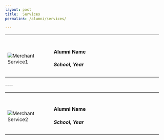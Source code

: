 ```yaml
---
layout: post
title:  Services
permalink: /alumni/services/

---
```

<div>
    <table>
        <tr>
            <td style="width:30%"><br>
                    <image src="{{site.baseurl}}/images/Merchant_buzz_BUS1.png" style="display:block;margin-left:auto;margin-right:auto;" alt="Merchant Service1">                                       </image>
            </td>
            <td style="width:70%"><br>
                <h4>Alumni Name</h4>
                <h5>School, Year</h4>
            </td>
         </tr>
    </table>
</div>
----
<div>
    <table>
        <tr>
            <td style="width:30%"><br>
                    <image src="{{site.baseurl}}/images/Merchant_buzz_BUS1.png" style="display:block;margin-left:auto;margin-right:auto;" alt="Merchant Service2">                                       </image>
            </td>
            <td style="width:70%"><br>
                <h4>Alumni Name</h4>
                <h5>School, Year</h5>
            </td>
         </tr>
    </table>
</div>

